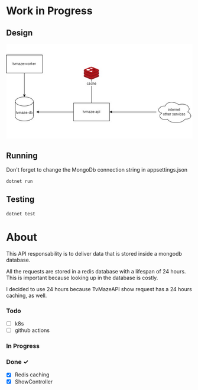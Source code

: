 # Work in Progress

## Design

![Design](docs/design.jfif)

## Running

Don't forget to change the MongoDb connection string in appsettings.json

```
dotnet run
```

## Testing

```
dotnet test
```

# About

This API responsability is to deliver data that is stored inside a mongodb database.

All the requests are stored in a redis database with a lifespan of 24 hours. This is important because looking up in the database is costly.

I decided to use 24 hours because TvMazeAPI show request has a 24 hours caching, as well.

### Todo

- [ ] k8s
- [ ] github actions

### In Progress

### Done ✓

- [x] Redis caching
- [x] ShowController
